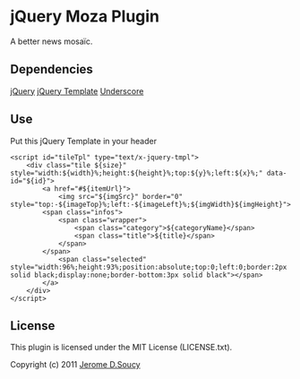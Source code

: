# jQuery Moza Plugin
A better news mosaïc.

## Dependencies
[jQuery](http://code.jquery.com/jquery-1.8.2.min.js)
[jQuery Template](http://ajax.aspnetcdn.com/ajax/jquery.templates/beta1/jquery.tmpl.min.js)
[Underscore](http://underscorejs.org/underscore.js)


## Use
Put this jQuery Template in your header

	<script id="tileTpl" type="text/x-jquery-tmpl">
		<div class="tile ${size}" style="width:${width}%;height:${height}%;top:${y}%;left:${x}%;" data-id="${id}">
			<a href="#${itemUrl}">
				<img src="${imgSrc}" border="0" style="top:-${imageTop}%;left:-${imageLeft}%;${imgWidth}${imgHeight}">
			<span class="infos">
				<span class="wrapper">
					<span class="category">${categoryName}</span>
					<span class="title">${title}</span>
				</span>
			</span>
				<span class="selected" style="width:96%;height:93%;position:absolute;top:0;left:0;border:2px solid black;display:none;border-bottom:3px solid black"></span>
			</a>
		</div>
	</script>

## License
This plugin is licensed under the MIT License (LICENSE.txt).

Copyright (c) 2011 [Jerome D.Soucy](http://jeromeds.com)
